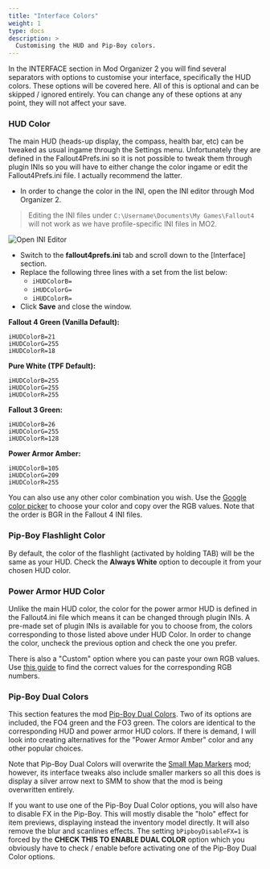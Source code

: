 ```yaml
---
title: "Interface Colors"
weight: 1
type: docs
description: >
  Customising the HUD and Pip-Boy colors.
---
```


In the INTERFACE section in Mod Organizer 2 you will find several separators with options to customise your interface, specifically the HUD colors. These options will be covered here. All of this is optional and can be skipped / ignored entirely. You can change any of these options at any point, they will not affect your save.

### HUD Color

The main HUD (heads-up display, the compass, health bar, etc) can be tweaked as usual ingame through the Settings menu. Unfortunately they are defined in the Fallout4Prefs.ini so it is not possible to tweak them through plugin INIs so you will have to either change the color ingame or edit the Fallout4Prefs.ini file. I actually recommend the latter.

- In order to change the color in the INI, open the INI editor through Mod Organizer 2.

> Editing the INI files under `C:\Username\Documents\My Games\Fallout4` will not work as we have profile-specific INI files in MO2.

![Open INI Editor](/Pictures/fallout/customisation/mo2-ini-editor.png)

- Switch to the **fallout4prefs.ini** tab and scroll down to the [Interface] section.
- Replace the following three lines with a set from the list below:
  - `iHUDColorB=`
  - `iHUDColorG=`
  - `iHUDColorR=`
- Click **Save** and close the window.

**Fallout 4 Green (Vanilla Default):**

```
iHUDColorB=21
iHUDColorG=255
iHUDColorR=18
```

**Pure White (TPF Default):**

```
iHUDColorB=255
iHUDColorG=255
iHUDColorR=255
```

**Fallout 3 Green:**

```
iHUDColorB=26
iHUDColorG=255
iHUDColorR=128
```

**Power Armor Amber:**

```
iHUDColorB=105
iHUDColorG=209
iHUDColorR=255
```

You can also use any other color combination you wish. Use the [Google color picker](https://www.google.com/search?q=color+picker) to choose your color and copy over the RGB values. Note that the order is BGR in the Fallout 4 INI files.

### Pip-Boy Flashlight Color

By default, the color of the flashlight (activated by holding TAB) will be the same as your HUD. Check the **Always White** option to decouple it from your chosen HUD color.

### Power Armor HUD Color

Unlike the main HUD color, the color for the power armor HUD is defined in the Fallout4.ini file which means it can be changed through plugin INIs. A pre-made set of plugin INIs is available for you to choose from, the colors corresponding to those listed above under HUD Color. In order to change the color, uncheck the previous option and check the one you prefer.

There is also a "Custom" option where you can paste your own RGB values. Use [this guide](https://drive.google.com/file/d/0B6ioBcQsnDXDV0JScWtubkRvSzQ/view) to find the correct values for the corresponding RGB numbers.

### Pip-Boy Dual Colors

This section features the mod [Pip-Boy Dual Colors](https://www.nexusmods.com/fallout4/mods/43338). Two of its options are included, the FO4 green and the FO3 green. The colors are identical to the corresponding HUD and power armor HUD colors. If there is demand, I will look into creating alternatives for the "Power Armor Amber" color and any other popular choices.

Note that Pip-Boy Dual Colors will overwrite the [Small Map Markers](https://www.nexusmods.com/fallout4/mods/13400) mod; however, its interface tweaks also include smaller markers so all this does is display a silver arrow next to SMM to show that the mod is being overwritten entirely.

If you want to use one of the Pip-Boy Dual Color options, you will also have to disable FX in the Pip-Boy. This will mostly disable the "holo" effect for item previews, displaying instead the inventory model directly. It will also remove the blur and scanlines effects. The setting `bPipboyDisableFX=1` is forced by the **CHECK THIS TO ENABLE DUAL COLOR** option which you obviously have to check / enable before activating one of the Pip-Boy Dual Color options.